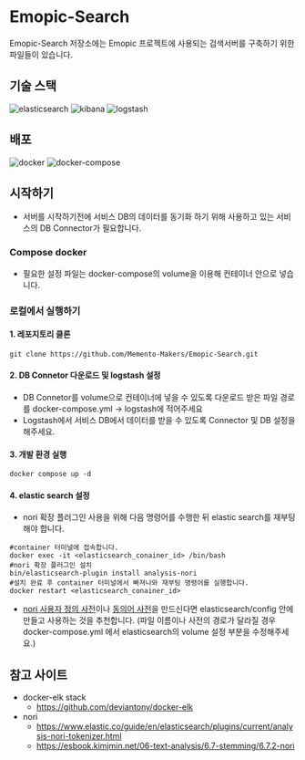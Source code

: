 # Emopic-Search
Emopic-Search 저장소에는 Emopic 프로젝트에 사용되는 검색서버를 구축하기 위한 파일들이 있습니다. 

## 기술 스택
![elasticsearch](https://img.shields.io/badge/elasticsearch-8.9.0-005571)
![kibana](https://img.shields.io/badge/kibana-8.9.0-005571)
![logstash](https://img.shields.io/badge/logstash-8.9.0-005571)


## 배포
![docker](https://img.shields.io/badge/docker-blue)
![docker-compose](https://img.shields.io/badge/docker_compose-3.8-blue)

## 시작하기

- 서버를 시작하기전에 서비스 DB의 데이터를 동기화 하기 위해 사용하고 있는 서비스의 DB Connector가 필요합니다. 

### Compose docker 

- 필요한 설정 파일는 docker-compose의 volume을 이용해 컨테이너 안으로 넣습니다. 

### 로컬에서 실행하기

#### 1. 레포지토리 클론 
```shell 
git clone https://github.com/Memento-Makers/Emopic-Search.git
```

#### 2. DB Connetor 다운로드 및 logstash 설정
- DB Connetor를 volume으로 컨테이너에 넣을 수 있도록 다운로드 받은 파일 경로를 docker-compose.yml -> logstash에 적어주세요
- Logstash에서 서비스 DB에서 데이터를 받을 수 있도록 Connector 및 DB 설정을 해주세요.  

#### 3. 개발 환경 실행
```shell
docker compose up -d
``` 

#### 4. elastic search 설정

- nori 확장 플러그인 사용을 위해 다음 명령어를 수행한 뒤 elastic search를 재부팅 해야 합니다. 
```shell
#container 터미널에 접속합니다. 
docker exec -it <elasticsearch_conainer_id> /bin/bash
#nori 확장 플러그인 설치
bin/elasticsearch-plugin install analysis-nori
#설치 완료 후 container 터미널에서 빠져나와 재부팅 명령어를 실행합니다. 
docker restart <elasticsearch_conainer_id>
```
- [nori 사용자 정의 사전](elasticsearch/config/user_dictionary.txt)이나 [동의어 사전](elasticsearch/config/synonyms.txt)을 만드신다면 elasticsearch/config 안에 만들고 사용하는 것을 추천합니다. (파일 이름이나 사전의 경로가 달라질 경우 docker-compose.yml 에서 elasticsearch의 volume 설정 부분을 수정해주세요.) 


## 참고 사이트
- docker-elk stack
    - https://github.com/deviantony/docker-elk
- nori
    - https://www.elastic.co/guide/en/elasticsearch/plugins/current/analysis-nori-tokenizer.html
    - https://esbook.kimjmin.net/06-text-analysis/6.7-stemming/6.7.2-nori
